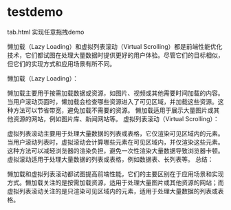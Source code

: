 # testdemo

tab.html 实现任意拖拽demo

懒加载（Lazy Loading）和虚拟列表滚动（Virtual Scrolling）都是前端性能优化技术，它们都试图在处理大量数据时提供更好的用户体验。尽管它们的目标相似，但它们的实现方式和应用场景有所不同。

懒加载（Lazy Loading）：

懒加载主要用于按需加载数据或资源，如图片、视频或其他需要时间加载的内容。
当用户滚动页面时，懒加载会检查哪些资源进入了可见区域，并加载这些资源。这种方法可以节省带宽，避免加载不需要的资源。
懒加载适用于展示大量图片或其他资源的网站，例如图片库、新闻网站等。
虚拟列表滚动（Virtual Scrolling）：

虚拟列表滚动主要用于处理大量数据的列表或表格，它仅渲染可见区域内的元素。
当用户滚动列表时，虚拟滚动会计算哪些元素在可见区域内，并仅渲染这些元素。这种方法可以减轻浏览器的渲染负担，避免一次性渲染大量数据导致浏览器卡顿。
虚拟滚动适用于处理大量数据的列表或表格，例如数据表、长列表等。
总结：

懒加载和虚拟列表滚动都试图提高前端性能，它们的主要区别在于应用场景和实现方式。懒加载关注的是按需加载资源，适用于处理大量图片或其他资源的网站；而虚拟列表滚动关注的是只渲染可见区域内的元素，适用于处理大量数据的列表或表格。
